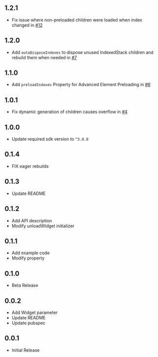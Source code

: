 ## 1.2.1
* Fix issue where non-preloaded children were loaded when index changed in [#12](https://github.com/okaryo/lazy_load_indexed_stack/pull/12)

## 1.2.0
* Add `autoDisposeIndexes` to dispose unused IndexedStack children and rebuild them when needed in [#7](https://github.com/okaryo/lazy_load_indexed_stack/pull/7)

## 1.1.0
* Add `preloadIndexes` Property for Advanced Element Preloading in [#6](https://github.com/okaryo/lazy_load_indexed_stack/pull/6)

## 1.0.1
* Fix dynamic generation of children causes  overflow in [#4](https://github.com/okaryo/lazy_load_indexed_stack/pull/4)

## 1.0.0
* Update required sdk version to `^3.0.0`

## 0.1.4
* FIX eager rebuilds

## 0.1.3
* Update README

## 0.1.2
* Add API description
* Modify unloadWidget initializer

## 0.1.1
* Add example code
* Modify property

## 0.1.0
* Beta Release

## 0.0.2
* Add Widget parameter
* Update README
* Update pubspec

## 0.0.1
* Initial Release
